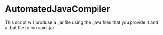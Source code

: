 # AutomatedJavaCompiler
This script will produse a .jar file using the .java files that you provide it and a .bat file to run said .jar 
